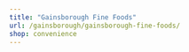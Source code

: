 ```yaml
---
title: "Gainsborough Fine Foods"
url: /gainsborough/gainsborough-fine-foods/
shop: convenience
---
```

